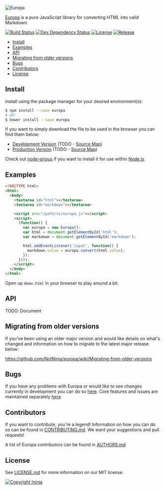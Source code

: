 ![Europa](https://cdn.rawgit.com/NotNinja/europa-branding/master/assets/banner-europa/europa-banner-500x200.png)

[Europa](https://github.com/NotNinja/europa) is a pure JavaScript library for converting HTML into valid Markdown.

[![Build Status](https://img.shields.io/travis/NotNinja/europa/develop.svg?style=flat-square)](https://travis-ci.org/NotNinja/europa)
[![Dev Dependency Status](https://img.shields.io/david/dev/NotNinja/europa.svg?style=flat-square)](https://david-dm.org/NotNinja/europa?type=dev)
[![License](https://img.shields.io/npm/l/europa.svg?style=flat-square)](https://github.com/NotNinja/europa/blob/master/LICENSE.md)
[![Release](https://img.shields.io/npm/v/europa.svg?style=flat-square)](https://www.npmjs.com/package/europa)

* [Install](#install)
* [Examples](#examples)
* [API](#api)
* [Migrating from older versions](#migrating-from-older-versions)
* [Bugs](#bugs)
* [Contributors](#contributors)
* [License](#license)

## Install

Install using the package manager for your desired environment(s):

``` bash
$ npm install --save europa
# OR:
$ bower install --save europa
```

If you want to simply download the file to be used in the browser you can find them below:

* [Development Version](https://cdnjs.cloudflare.com/ajax/libs/europa/4.0.0/europa.js) (TODO - [Source Map](https://cdnjs.cloudflare.com/ajax/libs/europa/4.0.0/europa.js.map))
* [Production Version](https://cdnjs.cloudflare.com/ajax/libs/europa/4.0.0/europa.min.js) (TODO - [Source Map](https://cdnjs.cloudflare.com/ajax/libs/europa/4.0.0/europa.min.js.map))

Check out [node-qrious](https://github.com/NotNinja/node-europa) if you want to install it for use within
[Node.js](https://nodejs.org).

## Examples

``` html
<!DOCTYPE html>
<html>
  <body>
    <textarea id="html"></textarea>
    <textarea id="markdown"></textarea>

    <script src="/path/to/europa.js"></script>
    <script>
      (function() {
        var europa = new Europa();
        var html = document.getElementById('html');
        var markdown = document.getElementById('markdown');

        html.addEventListener('input', function() {
          markdown.value = europa.convert(html.value);
        });
      }());
    </script>
  </body>
</html>
```

Open up `demo.html` in your browser to play around a bit.

## API

TODO: Document

## Migrating from older versions

If you've been using an older major version and would like details on what's changed and information on how to migrate
to the latest major release below:

https://github.com/NotNinja/europa/wiki/Migrating-from-older-versions

## Bugs

If you have any problems with Europa or would like to see changes currently in development you can do so
[here](https://github.com/NotNinja/europa/issues). Core features and issues are maintained separately
[here](https://github.com/NotNinja/europa-core/issues).


## Contributors

If you want to contribute, you're a legend! Information on how you can do so can be found in
[CONTRIBUTING.md](https://github.com/NotNinja/europa/blob/master/CONTRIBUTING.md). We want your suggestions and pull
requests!

A list of Europa contributors can be found in [AUTHORS.md](https://github.com/NotNinja/europa/blob/master/AUTHORS.md).

## License

See [LICENSE.md](https://github.com/NotNinja/europa/raw/master/LICENSE.md) for more information on our MIT license.

[![Copyright !ninja](https://cdn.rawgit.com/NotNinja/branding/master/assets/copyright/base/not-ninja-copyright-186x25.png)](https://not.ninja)
